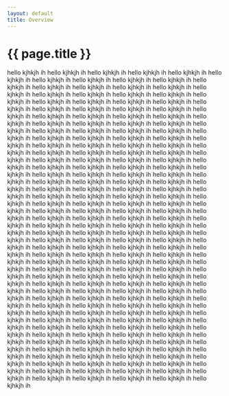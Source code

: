 ```yaml
---
layout: default
title: Overview
---
```


{{ page.title }}
===

hello kjhkjh ih hello kjhkjh ih hello kjhkjh ih
hello kjhkjh ih hello kjhkjh ih hello kjhkjh ih
hello kjhkjh ih hello kjhkjh ih hello kjhkjh ih
hello kjhkjh ih hello kjhkjh ih hello kjhkjh ih
hello kjhkjh ih hello kjhkjh ih hello kjhkjh ih
hello kjhkjh ih hello kjhkjh ih hello kjhkjh ih
hello kjhkjh ih hello kjhkjh ih hello kjhkjh ih
hello kjhkjh ih hello kjhkjh ih hello kjhkjh ih
hello kjhkjh ih hello kjhkjh ih hello kjhkjh ih
hello kjhkjh ih hello kjhkjh ih hello kjhkjh ih
hello kjhkjh ih hello kjhkjh ih hello kjhkjh ih
hello kjhkjh ih hello kjhkjh ih hello kjhkjh ih
hello kjhkjh ih hello kjhkjh ih hello kjhkjh ih
hello kjhkjh ih hello kjhkjh ih hello kjhkjh ih
hello kjhkjh ih hello kjhkjh ih hello kjhkjh ih
hello kjhkjh ih hello kjhkjh ih hello kjhkjh ih
hello kjhkjh ih hello kjhkjh ih hello kjhkjh ih
hello kjhkjh ih hello kjhkjh ih hello kjhkjh ih
hello kjhkjh ih hello kjhkjh ih hello kjhkjh ih
hello kjhkjh ih hello kjhkjh ih hello kjhkjh ih
hello kjhkjh ih hello kjhkjh ih hello kjhkjh ih
hello kjhkjh ih hello kjhkjh ih hello kjhkjh ih
hello kjhkjh ih hello kjhkjh ih hello kjhkjh ih
hello kjhkjh ih hello kjhkjh ih hello kjhkjh ih
hello kjhkjh ih hello kjhkjh ih hello kjhkjh ih
hello kjhkjh ih hello kjhkjh ih hello kjhkjh ih
hello kjhkjh ih hello kjhkjh ih hello kjhkjh ih
hello kjhkjh ih hello kjhkjh ih hello kjhkjh ih
hello kjhkjh ih hello kjhkjh ih hello kjhkjh ih
hello kjhkjh ih hello kjhkjh ih hello kjhkjh ih
hello kjhkjh ih hello kjhkjh ih hello kjhkjh ih
hello kjhkjh ih hello kjhkjh ih hello kjhkjh ih
hello kjhkjh ih hello kjhkjh ih hello kjhkjh ih
hello kjhkjh ih hello kjhkjh ih hello kjhkjh ih
hello kjhkjh ih hello kjhkjh ih hello kjhkjh ih
hello kjhkjh ih hello kjhkjh ih hello kjhkjh ih
hello kjhkjh ih hello kjhkjh ih hello kjhkjh ih
hello kjhkjh ih hello kjhkjh ih hello kjhkjh ih
hello kjhkjh ih hello kjhkjh ih hello kjhkjh ih
hello kjhkjh ih hello kjhkjh ih hello kjhkjh ih
hello kjhkjh ih hello kjhkjh ih hello kjhkjh ih
hello kjhkjh ih hello kjhkjh ih hello kjhkjh ih
hello kjhkjh ih hello kjhkjh ih hello kjhkjh ih
hello kjhkjh ih hello kjhkjh ih hello kjhkjh ih
hello kjhkjh ih hello kjhkjh ih hello kjhkjh ih
hello kjhkjh ih hello kjhkjh ih hello kjhkjh ih
hello kjhkjh ih hello kjhkjh ih hello kjhkjh ih
hello kjhkjh ih hello kjhkjh ih hello kjhkjh ih
hello kjhkjh ih hello kjhkjh ih hello kjhkjh ih
hello kjhkjh ih hello kjhkjh ih hello kjhkjh ih
hello kjhkjh ih hello kjhkjh ih hello kjhkjh ih
hello kjhkjh ih hello kjhkjh ih hello kjhkjh ih
hello kjhkjh ih hello kjhkjh ih hello kjhkjh ih
hello kjhkjh ih hello kjhkjh ih hello kjhkjh ih
hello kjhkjh ih hello kjhkjh ih hello kjhkjh ih
hello kjhkjh ih hello kjhkjh ih hello kjhkjh ih
hello kjhkjh ih hello kjhkjh ih hello kjhkjh ih
hello kjhkjh ih hello kjhkjh ih hello kjhkjh ih
hello kjhkjh ih hello kjhkjh ih hello kjhkjh ih
hello kjhkjh ih hello kjhkjh ih hello kjhkjh ih
hello kjhkjh ih hello kjhkjh ih hello kjhkjh ih
hello kjhkjh ih hello kjhkjh ih hello kjhkjh ih
hello kjhkjh ih hello kjhkjh ih hello kjhkjh ih
hello kjhkjh ih hello kjhkjh ih hello kjhkjh ih
hello kjhkjh ih hello kjhkjh ih hello kjhkjh ih
hello kjhkjh ih hello kjhkjh ih hello kjhkjh ih
hello kjhkjh ih hello kjhkjh ih hello kjhkjh ih
hello kjhkjh ih hello kjhkjh ih hello kjhkjh ih
hello kjhkjh ih hello kjhkjh ih hello kjhkjh ih
hello kjhkjh ih hello kjhkjh ih hello kjhkjh ih
hello kjhkjh ih hello kjhkjh ih hello kjhkjh ih
hello kjhkjh ih hello kjhkjh ih hello kjhkjh ih
